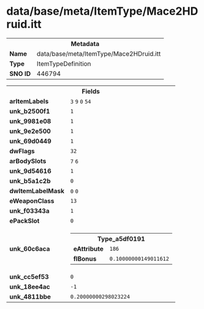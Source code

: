 <h1>data/base/meta/ItemType/Mace2HDruid.itt</h1><table><tr><th colspan="100%">Metadata</th></tr><tr><td><b>Name</b></td><td>data/base/meta/ItemType/Mace2HDruid.itt</td></tr><tr><td><b>Type</b></td><td>ItemTypeDefinition</td></tr><tr><td><b>SNO ID</b></td><td>446794</td></tr></table>

<table><tr><th colspan="100%">Fields</th></tr><tr><td><b>arItemLabels</b></td><td><code>3</code>
<code>9</code>
<code>0</code>
<code>54</code>
</td></tr><tr><td><b>unk_b2500f1</b></td><td><code>1</code></td></tr><tr><td><b>unk_9981e08</b></td><td><code>1</code></td></tr><tr><td><b>unk_9e2e500</b></td><td><code>1</code></td></tr><tr><td><b>unk_69d0449</b></td><td><code>1</code></td></tr><tr><td><b>dwFlags</b></td><td><code>32</code></td></tr><tr><td><b>arBodySlots</b></td><td><code>7</code>
<code>6</code>
</td></tr><tr><td><b>unk_9d54616</b></td><td><code>1</code></td></tr><tr><td><b>unk_b5a1c2b</b></td><td><code>0</code></td></tr><tr><td><b>dwItemLabelMask</b></td><td><code>0</code>
<code>0</code>
</td></tr><tr><td><b>eWeaponClass</b></td><td><code>13</code></td></tr><tr><td><b>unk_f03343a</b></td><td><code>1</code></td></tr><tr><td><b>ePackSlot</b></td><td><code>0</code></td></tr><tr><td><b>unk_60c6aca</b></td><td><table><tr><th colspan="100%">Type_a5df0191</th></tr><tr><td><b>eAttribute</b></td><td><code>186</code></td></tr><tr><td><b>flBonus</b></td><td><code>0.10000000149011612</code></td></tr></table>


</td></tr><tr><td><b>unk_cc5ef53</b></td><td><code>0</code></td></tr><tr><td><b>unk_18ee4ac</b></td><td><code>-1</code></td></tr><tr><td><b>unk_4811bbe</b></td><td><code>0.20000000298023224</code></td></tr></table>

